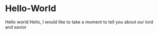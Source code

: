 # Hello-World
Hello world
Hello, I would like to take a moment to tell you about our lord and savior
